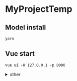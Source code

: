 # MyProjectTemp

## Model install
```
yarn
```

## Vue start
```
vue ui -H 127.0.0.1 -p 8090
```

<details>
  <summary>other</summary>

### Compiles and hot-reloads for development
```
yarn serve
```

### Compiles and minifies for production
```
yarn build
```

### Lints and fixes files
```
yarn lint
```

### Customize configuration
See [Configuration Reference](https://cli.vuejs.org/config/).

</details>
